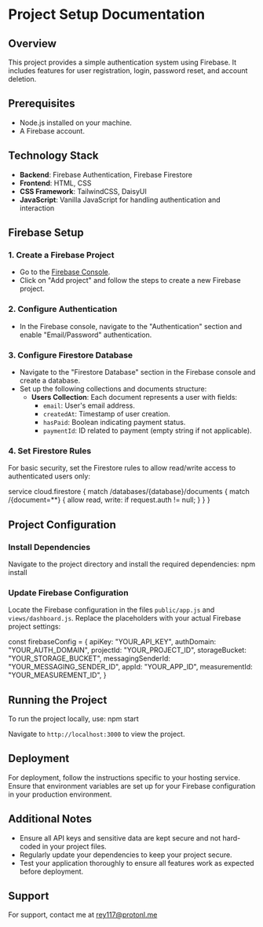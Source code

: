 # Project Setup Documentation

## Overview
This project provides a simple authentication system using Firebase. It includes features for user registration, login, password reset, and account deletion.

## Prerequisites
- Node.js installed on your machine.
- A Firebase account.

## Technology Stack
- **Backend**: Firebase Authentication, Firebase Firestore
- **Frontend**: HTML, CSS
- **CSS Framework**: TailwindCSS, DaisyUI
- **JavaScript**: Vanilla JavaScript for handling authentication and interaction

## Firebase Setup

### 1. Create a Firebase Project
- Go to the [Firebase Console](https://console.firebase.google.com/).
- Click on "Add project" and follow the steps to create a new Firebase project.

### 2. Configure Authentication
- In the Firebase console, navigate to the "Authentication" section and enable "Email/Password" authentication.

### 3. Configure Firestore Database
- Navigate to the "Firestore Database" section in the Firebase console and create a database.
- Set up the following collections and documents structure:
  - **Users Collection**: Each document represents a user with fields:
    - `email`: User's email address.
    - `createdAt`: Timestamp of user creation.
    - `hasPaid`: Boolean indicating payment status.
    - `paymentId`: ID related to payment (empty string if not applicable).

### 4. Set Firestore Rules
For basic security, set the Firestore rules to allow read/write access to authenticated users only:

service cloud.firestore {
  match /databases/{database}/documents {
    match /{document=**} {
      allow read, write: if request.auth != null;
    }
  }
}

## Project Configuration

### Install Dependencies
Navigate to the project directory and install the required dependencies:
npm install


### Update Firebase Configuration
Locate the Firebase configuration in the files `public/app.js` and `views/dashboard.js`. Replace the placeholders with your actual Firebase project settings:

const firebaseConfig = {
    apiKey: "YOUR_API_KEY",
    authDomain: "YOUR_AUTH_DOMAIN",
    projectId: "YOUR_PROJECT_ID",
    storageBucket: "YOUR_STORAGE_BUCKET",
    messagingSenderId: "YOUR_MESSAGING_SENDER_ID",
    appId: "YOUR_APP_ID",
    measurementId: "YOUR_MEASUREMENT_ID",
}

## Running the Project
To run the project locally, use:
npm start

Navigate to `http://localhost:3000` to view the project.

## Deployment
For deployment, follow the instructions specific to your hosting service. Ensure that environment variables are set up for your Firebase configuration in your production environment.

## Additional Notes
- Ensure all API keys and sensitive data are kept secure and not hard-coded in your project files.
- Regularly update your dependencies to keep your project secure.
- Test your application thoroughly to ensure all features work as expected before deployment.

## Support

For support, contact me at rey117@protonl.me